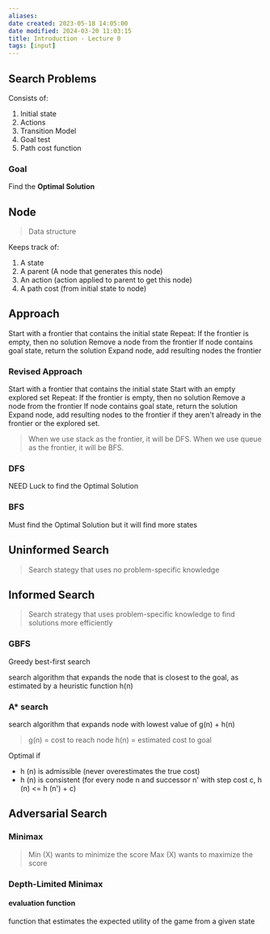```yaml
---
aliases: 
date created: 2023-05-18 14:05:00
date modified: 2024-03-20 11:03:15
title: Introduction - Lecture 0
tags: [input]
---
```


## Search Problems
Consists of:
1. Initial state
2. Actions
3. Transition Model
4. Goal test
5. Path cost function

### Goal
Find the **Optimal Solution**

## Node
>Data structure

Keeps track of:
1. A state
2. A parent (A node that generates this node)
3. An action (action applied to parent to get this node)
4. A path cost (from initial state to node)

## Approach
Start with a frontier that contains the initial state
Repeat:
	If the frontier is empty, then no solution
	Remove a node from the frontier
	If node contains goal state, return the solution
	Expand node, add resulting nodes the frontier

### Revised Approach
Start with a frontier that contains the initial state
Start with an empty explored set
Repeat:
	If the frontier is empty, then no solution
	Remove a node from the frontier
	If node contains goal state, return the solution
	Expand node, add resulting nodes to the frontier if they aren't already in the frontier or the explored set.

>When we use stack as the frontier, it will be DFS.
>When we use queue as the frontier, it will be BFS.

### DFS
NEED Luck to find the Optimal Solution

### BFS
Must find the Optimal Solution but it will find more states

## Uninformed Search
>Search stategy that uses no problem-specific knowledge

## Informed Search
>Search strategy that uses problem-specific knowledge to find solutions more efficiently

### GBFS
Greedy best-first search

search algorithm that expands the node that is closest to the goal, as estimated by a heuristic function h(n)

### A* search
search algorithm that expands node with lowest value of g(n) + h(n)
>g(n) = cost to reach node
>h(n) = estimated cost to goal

Optimal if
- h (n) is admissible (never overestimates the true cost)
- h (n) is consistent (for every node n and successor n' with step cost c, h (n) <= h (n') + c)

## Adversarial Search
### Minimax
>Min (X) wants to minimize the score
>Max (X) wants to maximize the score

### Depth-Limited Minimax
#### evaluation function
function that estimates the expected utility of the game from a given state